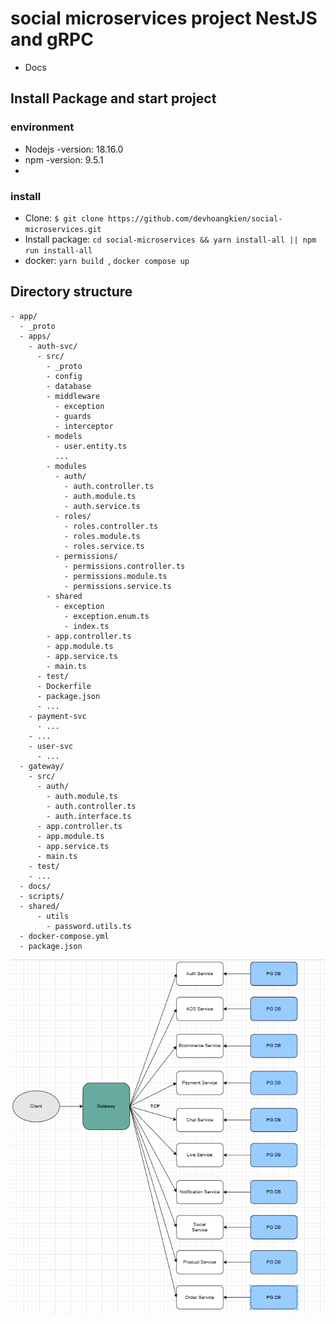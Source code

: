 # social microservices project NestJS and gRPC
- Docs
## Install Package and start project
### environment
- Nodejs -version: 18.16.0
- npm -version: 9.5.1
- 
### install
- Clone: `$ git clone https://github.com/devhoangkien/social-microservices.git`
- Install package: `cd social-microservices && yarn install-all || npm run install-all`
- docker: `yarn build `, `docker compose up`

## Directory structure 
``` shell
- app/
  - _proto
  - apps/
    - auth-svc/
      - src/
        - _proto
        - config
        - database
        - middleware
          - exception
          - guards
          - interceptor
        - models
          - user.entity.ts
          ...
        - modules
          - auth/
            - auth.controller.ts
            - auth.module.ts
            - auth.service.ts
          - roles/
            - roles.controller.ts
            - roles.module.ts
            - roles.service.ts
          - permissions/
            - permissions.controller.ts
            - permissions.module.ts
            - permissions.service.ts
        - shared
          - exception
            - exception.enum.ts
            - index.ts
        - app.controller.ts
        - app.module.ts
        - app.service.ts
        - main.ts
      - test/
      - Dockerfile
      - package.json
      - ...
    - payment-svc
      - ...
    - ...
    - user-svc
      - ...
  - gateway/
    - src/
      - auth/
        - auth.module.ts
        - auth.controller.ts
        - auth.interface.ts
      - app.controller.ts
      - app.module.ts
      - app.service.ts
      - main.ts
    - test/
    - ...
  - docs/
  - scripts/
  - shared/
      - utils
        - password.utils.ts
  - docker-compose.yml
  - package.json
```

![Image Description](./docs/images/microservice.png)

